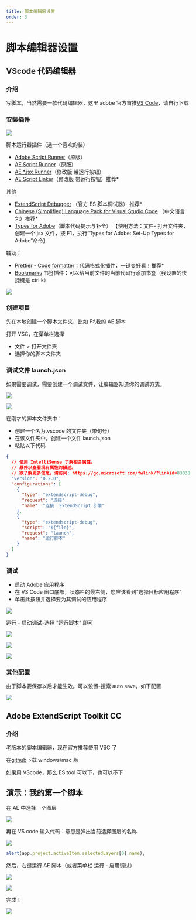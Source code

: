 ```yaml
---
title: 脚本编辑器设置
order: 3
---
```


# 脚本编辑器设置

## VScode 代码编辑器

### 介绍

写脚本，当然需要一款代码编辑器，这里 adobe 官方首推[VS Code](https://code.visualstudio.com/)，请自行下载

### 安装插件

![](https://cdn.yuelili.com/20211014084555.png)

脚本运行器插件（选一个喜欢的装）

- [Adobe Script Runner](https://marketplace.visualstudio.com/items?itemName=renderTom.adobe-script-runner)（原版）
- [AE Script Runner](https://marketplace.visualstudio.com/items?itemName=atarabi.ae-script-runner)（原版）
- [AE \*.jsx Runner](https://marketplace.visualstudio.com/items?itemName=zpfz.ae-jsx-runner)（修改版 带运行按钮）
- [AE Script Linker](https://marketplace.visualstudio.com/items?itemName=zpfz.ae-script-linker)（修改版 带运行按钮）推荐\*

其他

- [ExtendScript Debugger](https://marketplace.visualstudio.com/items?itemName=Adobe.extendscript-debug) （官方 ES 脚本调试器） 推荐\*
- [Chinese (Simplified) Language Pack for Visual Studio Code](https://marketplace.visualstudio.com/items?itemName=MS-CEINTL.vscode-language-pack-zh-hans) （中文语言包）推荐\*
- [Types for Adobe](https://marketplace.visualstudio.com/items?itemName=il-harper.vscode-types-for-adobe)（脚本代码提示与补全） 【使用方法：文件- 打开文件夹，创建一个 jsx 文件，按 F1，执行“Types for Adobe: Set-Up Types for Adobe”命令】

辅助：

- [Prettier - Code formatter](https://marketplace.visualstudio.com/items?itemName=esbenp.prettier-vscode)：代码格式化插件，一键变好看！推荐\*
- [Bookmarks](https://marketplace.visualstudio.com/items?itemName=alefragnani.Bookmarks) 书签插件：可以给当前文件的当前代码行添加书签（我设置的快捷键是 ctrl k）

![](https://cdn.yuelili.com/20211001084453.png)

### 创建项目

先在本地创建一个脚本文件夹，比如 F:\我的 AE 脚本

打开 VSC，在菜单栏选择

- 文件 > 打开文件夹
- 选择你的脚本文件夹

### 调试文件 launch.json

如果需要调试，需要创建一个调试文件，让编辑器知道你的调试方式。

![](https://cdn.yuelili.com/20211014083617.png)

![](https://cdn.yuelili.com/20211014083725.png)

在刚才的脚本文件夹中：

- 创建一个名为.vscode 的文件夹（带句号）
- 在该文件夹中，创建一个文件 launch.json
- 粘贴以下代码

```json
{
  // 使用 IntelliSense 了解相关属性。
  // 悬停以查看现有属性的描述。
  // 欲了解更多信息，请访问: https://go.microsoft.com/fwlink/?linkid=830387
  "version": "0.2.0",
  "configurations": [
    {
      "type": "extendscript-debug",
      "request": "连接",
      "name": "连接  ExtendScript 引擎"
    },
    {
      "type": "extendscript-debug",
      "script": "${file}",
      "request": "launch",
      "name": "运行脚本"
    }
  ]
}
```

### 调试

- 启动 Adob​​e 应用程序
- 在 VS Code 窗口底部，状态栏的最右侧，您应该看到“选择目标应用程序”
- 单击此按钮并选择要为其调试的应用程序

![](https://mir.yuelili.com/2021/07/790ecd078bb70d75babbb5977a7b2d58.png)

运行 - 启动调试-选择 "运行脚本" 即可

![](https://mir.yuelili.com/2021/07/3f8f4d82802795120c528c34d22eb536.png)

![](https://mir.yuelili.com/2021/07/14cbd85f30af3768b5a548eff5130ee3.png)

![](https://mir.yuelili.com/2021/07/b0ff4cfac63b2d1f0a53a5aeb0eafeea.png)

### 其他配置

由于脚本要保存以后才能生效。可以设置-搜索 auto save，如下配置

![](https://mir.yuelili.com/2021/07/eaa51a483eb1252fcdb7281e41a7b178.png)

## Adobe ExtendScript Toolkit CC

### 介绍

老版本的脚本编辑器，现在官方推荐使用 VSC 了

在[github](https://github.com/Adobe-CEP/CEP-Resources/tree/master/ExtendScript-Toolkit)下载 windows/mac 版

如果用 VScode，那么 ES tool 可以下，也可以不下

## 演示：我的第一个脚本

在 AE 中选择一个图层

![](https://cdn.yuelili.com/20211014084349.png)

再在 VS code 输入代码：意思是弹出当前选择图层的名称

![](https://cdn.yuelili.com/20211014084412.png)

```javascript
alert(app.project.activeItem.selectedLayers[0].name);
```

然后，右键运行 AE 脚本（或者菜单栏 运行 - 启用调试）

![](https://mir.yuelili.com/2021/07/2be154e82597240c608486ff0463a45c.png)

![](https://cdn.yuelili.com/20211014084500.png)

完成！

![](https://mir.yuelili.com/2021/07/6d6c4de707ff997d03afd3950563730e.png)
